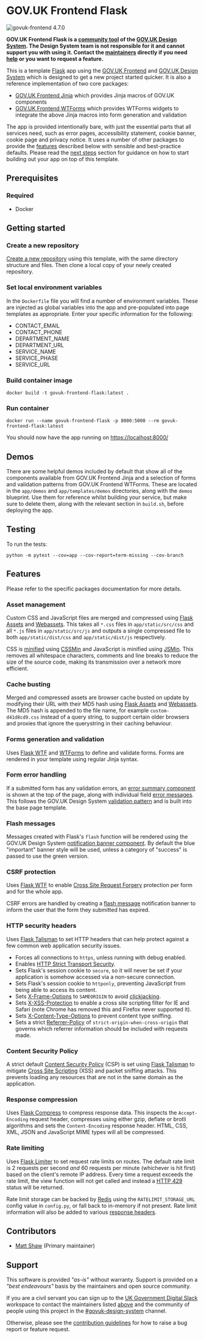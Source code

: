 # GOV.UK Frontend Flask

![govuk-frontend 4.7.0](https://img.shields.io/badge/govuk--frontend%20version-4.7.0-005EA5?logo=gov.uk&style=flat)

**GOV.UK Frontend Flask is a [community tool](https://design-system.service.gov.uk/community/resources-and-tools/) of the [GOV.UK Design System](https://design-system.service.gov.uk/). The Design System team is not responsible for it and cannot support you with using it. Contact the [maintainers](#contributors) directly if you need [help](#support) or you want to request a feature.**

This is a template [Flask](https://flask.palletsprojects.com) app using the [GOV.UK Frontend](https://frontend.design-system.service.gov.uk/) and [GOV.UK Design System](https://design-system.service.gov.uk/) which is designed to get a new project started quicker. It is also a reference implementation of two core packages:

- [GOV.UK Frontend Jinja](https://github.com/LandRegistry/govuk-frontend-jinja) which provides Jinja macros of GOV.UK components
- [GOV.UK Frontend WTForms](https://github.com/LandRegistry/govuk-frontend-wtf) which provides WTForms widgets to integrate the above Jinja macros into form generation and validation

The app is provided intentionally bare, with just the essential parts that all services need, such as error pages, accessibility statement, cookie banner, cookie page and privacy notice. It uses a number of other packages to provide the [features](#features) described below with sensible and best-practice defaults. Please read the [next steps](#next-steps) section for guidance on how to start building out your app on top of this template.

## Prerequisites

### Required

- Docker

## Getting started

### Create a new repository

[Create a new repository](https://github.com/LandRegistry/govuk-frontend-flask/generate) using this template, with the same directory structure and files. Then clone a local copy of your newly created repository.

### Set local environment variables

In the `Dockerfile` file you will find a number of environment variables. These are injected as global variables into the app and pre-populated into page templates as appropriate. Enter your specific information for the following:

- CONTACT_EMAIL
- CONTACT_PHONE
- DEPARTMENT_NAME
- DEPARTMENT_URL
- SERVICE_NAME
- SERVICE_PHASE
- SERVICE_URL

### Build container image

```shell
docker build -t govuk-frontend-flask:latest .
```

### Run container

```shell
docker run --name govuk-frontend-flask -p 8000:5000 --rm govuk-frontend-flask:latest
```

You should now have the app running on <https://localhost:8000/>

## Demos

There are some helpful demos included by default that show all of the components available from GOV.UK Frontend Jinja and a selection of forms and validation patterns from GOV.UK Frontend WTForms. These are located in the `app/demos` and `app/templates/demos` directories, along with the `demos` blueprint. Use them for reference whilst building your service, but make sure to delete them, along with the relevant section in `build.sh`, before deploying the app.

## Testing

To run the tests:

```shell
python -m pytest --cov=app --cov-report=term-missing --cov-branch
```

## Features

Please refer to the specific packages documentation for more details.

### Asset management

Custom CSS and JavaScript files are merged and compressed using [Flask Assets](https://flask-assets.readthedocs.io/en/latest/) and [Webassets](https://webassets.readthedocs.io/en/latest/). This takes all `*.css` files in `app/static/src/css` and all `*.js` files in `app/static/src/js` and outputs a single compressed file to both `app/static/dist/css` and `app/static/dist/js` respectively.

CSS is [minified](https://en.wikipedia.org/wiki/Minification_(programming)) using [CSSMin](https://github.com/zacharyvoase/cssmin) and JavaScript is minified using [JSMin](https://github.com/tikitu/jsmin/). This removes all whitespace characters, comments and line breaks to reduce the size of the source code, making its transmission over a network more efficient.

### Cache busting

Merged and compressed assets are browser cache busted on update by modifying their URL with their MD5 hash using [Flask Assets](https://flask-assets.readthedocs.io/en/latest/) and [Webassets](https://webassets.readthedocs.io/en/latest/). The MD5 hash is appended to the file name, for example `custom-d41d8cd9.css` instead of a query string, to support certain older browsers and proxies that ignore the querystring in their caching behaviour.

### Forms generation and validation

Uses [Flask WTF](https://flask-wtf.readthedocs.io/en/stable/) and [WTForms](https://wtforms.readthedocs.io) to define and validate forms. Forms are rendered in your template using regular Jinja syntax.

### Form error handling

If a submitted form has any validation errors, an [error summary component](https://design-system.service.gov.uk/components/error-summary/) is shown at the top of the page, along with individual field [error messages](https://design-system.service.gov.uk/components/error-message/). This follows the GOV.UK Design System [validation pattern](https://design-system.service.gov.uk/patterns/validation/) and is built into the base page template.

### Flash messages

Messages created with Flask's `flash` function will be rendered using the GOV.UK Design System [notification banner component](https://design-system.service.gov.uk/components/notification-banner/). By default the blue "important" banner style will be used, unless a category of "success" is passed to use the green version.

### CSRF protection

Uses [Flask WTF](https://flask-wtf.readthedocs.io/en/stable/) to enable [Cross Site Request Forgery](https://en.wikipedia.org/wiki/Cross-site_request_forgery) protection per form and for the whole app.

CSRF errors are handled by creating a [flash message](#flash-messages) notification banner to inform the user that the form they submitted has expired.

### HTTP security headers

Uses [Flask Talisman](https://github.com/GoogleCloudPlatform/flask-talisman) to set HTTP headers that can help protect against a few common web application security issues.

- Forces all connections to `https`, unless running with debug enabled.
- Enables [HTTP Strict Transport Security](https://developer.mozilla.org/en-US/docs/Web/HTTP/Headers/Strict-Transport-Security).
- Sets Flask's session cookie to `secure`, so it will never be set if your application is somehow accessed via a non-secure connection.
- Sets Flask's session cookie to `httponly`, preventing JavaScript from being able to access its content.
- Sets [X-Frame-Options](https://developer.mozilla.org/en-US/docs/Web/HTTP/Headers/X-Frame-Options) to `SAMEORIGIN` to avoid [clickjacking](https://en.wikipedia.org/wiki/Clickjacking).
- Sets [X-XSS-Protection](https://developer.mozilla.org/en-US/docs/Web/HTTP/Headers/X-XSS-Protection) to enable a cross site scripting filter for IE and Safari (note Chrome has removed this and Firefox never supported it).
- Sets [X-Content-Type-Options](https://developer.mozilla.org/en-US/docs/Web/HTTP/Headers/X-Content-Type-Options) to prevent content type sniffing.
- Sets a strict [Referrer-Policy](https://developer.mozilla.org/en-US/docs/Web/HTTP/Headers/Referrer-Policy) of `strict-origin-when-cross-origin` that governs which referrer information should be included with requests made.

### Content Security Policy

A strict default [Content Security Policy](https://developer.mozilla.org/en-US/docs/Web/HTTP/CSP) (CSP) is set using [Flask Talisman](https://github.com/GoogleCloudPlatform/flask-talisman) to mitigate [Cross Site Scripting](https://developer.mozilla.org/en-US/docs/Web/Security/Types_of_attacks#cross-site_scripting_xss) (XSS) and packet sniffing attacks. This prevents loading any resources that are not in the same domain as the application.

### Response compression

Uses [Flask Compress](https://github.com/colour-science/flask-compress) to compress response data. This inspects the `Accept-Encoding` request header, compresses using either gzip, deflate or brotli algorithms and sets the `Content-Encoding` response header. HTML, CSS, XML, JSON and JavaScript MIME types will all be compressed.

### Rate limiting

Uses [Flask Limiter](https://flask-limiter.readthedocs.io/en/stable/) to set request rate limits on routes. The default rate limit is 2 requests per second _and_ 60 requests per minute (whichever is hit first) based on the client's remote IP address. Every time a request exceeds the rate limit, the view function will not get called and instead a [HTTP 429](https://developer.mozilla.org/en-US/docs/Web/HTTP/Status/429) status will be returned.

Rate limit storage can be backed by [Redis](https://redis.io/) using the `RATELIMIT_STORAGE_URL` config value in `config.py`, or fall back to in-memory if not present. Rate limit information will also be added to various [response headers](https://flask-limiter.readthedocs.io/en/stable/#rate-limiting-headers).

## Contributors

- [Matt Shaw](https://github.com/matthew-shaw) (Primary maintainer)

## Support

This software is provided _"as-is"_ without warranty. Support is provided on a _"best endeavours"_ basis by the maintainers and open source community.

If you are a civil servant you can sign up to the [UK Government Digital Slack](https://ukgovernmentdigital.slack.com/signup) workspace to contact the maintainers listed [above](#contributors) and the community of people using this project in the [#govuk-design-system](https://ukgovernmentdigital.slack.com/archives/C6DMEH5R6) channel.

Otherwise, please see the [contribution guidelines](CONTRIBUTING.md) for how to raise a bug report or feature request.
